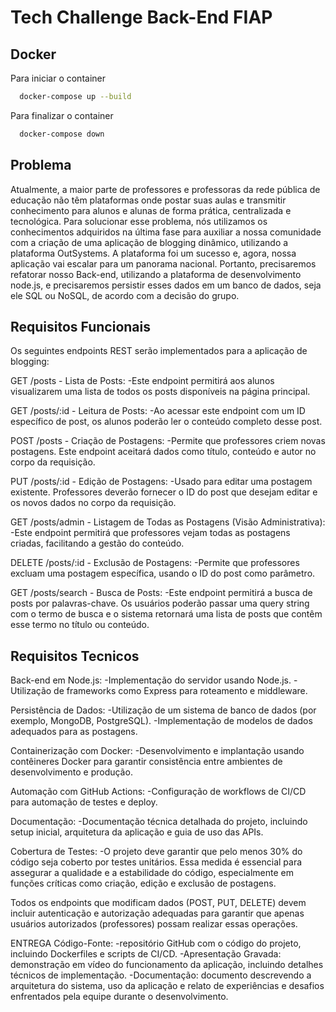 # Tech Challenge Back-End FIAP

## Docker

Para iniciar o container

```bash
  docker-compose up --build 
```
Para finalizar o container

```bash
  docker-compose down
```


## Problema

Atualmente, a maior parte de professores e professoras da rede pública de educação não têm plataformas onde postar suas aulas e transmitir conhecimento para alunos e alunas de forma prática, centralizada e tecnológica. Para solucionar esse problema, nós utilizamos os conhecimentos adquiridos na última fase para auxiliar a nossa comunidade com a criação de uma aplicação de blogging dinâmico, utilizando a plataforma OutSystems. A plataforma foi um sucesso e, agora, nossa aplicação vai escalar para um panorama nacional. Portanto, precisaremos refatorar nosso Back-end, utilizando a plataforma de desenvolvimento node.js, e precisaremos persistir esses dados em um banco de dados, seja ele SQL ou NoSQL, de acordo com a decisão do grupo.

## Requisitos Funcionais

Os seguintes endpoints REST serão implementados para a aplicação de blogging: 

GET /posts - Lista de Posts: 
-Este endpoint permitirá aos alunos visualizarem uma lista de todos os posts disponíveis na página principal. 

GET /posts/:id - Leitura de Posts: 
-Ao acessar este endpoint com um ID específico de post, os alunos poderão ler o conteúdo completo desse post. 

POST /posts - Criação de Postagens: 
-Permite que professores criem novas postagens. Este endpoint aceitará dados como título, conteúdo e autor no corpo da requisição. 

PUT /posts/:id - Edição de Postagens: 
-Usado para editar uma postagem existente. Professores deverão fornecer o ID do post que desejam editar e os novos dados no corpo da requisição.

GET /posts/admin - Listagem de Todas as Postagens (Visão Administrativa):
-Este endpoint permitirá que professores vejam todas as postagens criadas, facilitando a gestão do conteúdo. 

DELETE /posts/:id - Exclusão de Postagens: 
-Permite que professores excluam uma postagem específica, usando o ID do post como parâmetro. 

GET /posts/search - Busca de Posts: 
-Este endpoint permitirá a busca de posts por palavras-chave. Os usuários poderão passar uma query string com o termo de busca e o sistema retornará uma lista de posts que contêm esse termo 
 no título ou conteúdo. 

## Requisitos Tecnicos

Back-end em Node.js: 
-Implementação do servidor usando Node.js. 
-Utilização de frameworks como Express para roteamento e middleware. 

Persistência de Dados: 
-Utilização de um sistema de banco de dados (por exemplo, MongoDB, PostgreSQL). 
-Implementação de modelos de dados adequados para as postagens. 

Containerização com Docker: 
-Desenvolvimento e implantação usando contêineres Docker para garantir consistência entre ambientes de desenvolvimento e produção. 

Automação com GitHub Actions: 
-Configuração de workflows de CI/CD para automação de testes e deploy. 

Documentação: 
-Documentação técnica detalhada do projeto, incluindo setup inicial, arquitetura da aplicação e guia de uso das APIs. 

Cobertura de Testes: 
-O projeto deve garantir que pelo menos 30% do código seja coberto por testes unitários. Essa medida é essencial para assegurar a qualidade e a estabilidade do código, especialmente em funções 
 críticas como criação, edição e exclusão de postagens. 

Todos os endpoints que modificam dados (POST, PUT, DELETE) devem incluir autenticação e autorização adequadas para garantir que apenas usuários autorizados (professores) possam realizar essas operações. 

ENTREGA Código-Fonte: 
-repositório GitHub com o código do projeto, incluindo Dockerfiles e scripts de CI/CD. 
-Apresentação Gravada: demonstração em vídeo do funcionamento da aplicação, incluindo detalhes técnicos de implementação. 
-Documentação: documento descrevendo a arquitetura do sistema, uso da aplicação e relato de experiências e desafios enfrentados pela equipe durante o desenvolvimento.
